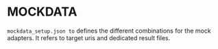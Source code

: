 <!-- SPDX-License-Identifier: MIT --->
MOCKDATA
========
`mockdata_setup.json to` defines the different combinations for
the mock adapters. It refers to target uris and dedicated result files.
